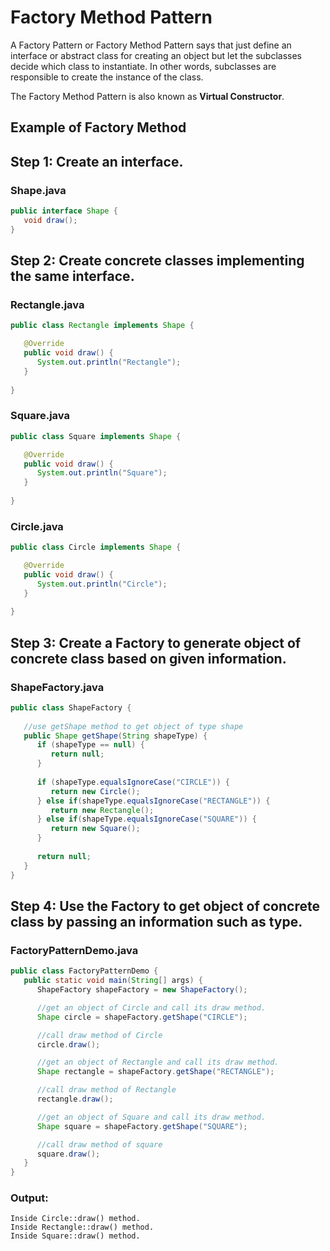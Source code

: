 # Factory Method Pattern
A Factory Pattern or Factory Method Pattern says that just define an interface or abstract class for creating an object but let the subclasses decide which class to instantiate. In other words, subclasses are responsible to create the instance of the class.

The Factory Method Pattern is also known as **Virtual Constructor**.

## Example of Factory Method

## Step 1: Create an interface.

### Shape.java

```java
public interface Shape {
   void draw();
}
```


## Step 2: Create concrete classes implementing the same interface.

### Rectangle.java

```java
public class Rectangle implements Shape {

   @Override
   public void draw() {
      System.out.println("Rectangle");
   }
   
}
```

### Square.java

```java
public class Square implements Shape {

   @Override
   public void draw() {
      System.out.println("Square");
   }
   
}
```

### Circle.java

```java
public class Circle implements Shape {

   @Override
   public void draw() {
      System.out.println("Circle");
   }
   
}
```

## Step 3: Create a Factory to generate object of concrete class based on given information.

### ShapeFactory.java

```java
public class ShapeFactory {
	
   //use getShape method to get object of type shape 
   public Shape getShape(String shapeType) {
      if (shapeType == null) {
         return null;
      }	
      
      if (shapeType.equalsIgnoreCase("CIRCLE")) {
         return new Circle();
      } else if(shapeType.equalsIgnoreCase("RECTANGLE")) {
         return new Rectangle();
      } else if(shapeType.equalsIgnoreCase("SQUARE")) {
         return new Square();
      }
      
      return null;
   }
}
```

## Step 4: Use the Factory to get object of concrete class by passing an information such as type.

### FactoryPatternDemo.java

```java
public class FactoryPatternDemo {
   public static void main(String[] args) {
      ShapeFactory shapeFactory = new ShapeFactory();

      //get an object of Circle and call its draw method.
      Shape circle = shapeFactory.getShape("CIRCLE");

      //call draw method of Circle
      circle.draw();

      //get an object of Rectangle and call its draw method.
      Shape rectangle = shapeFactory.getShape("RECTANGLE");

      //call draw method of Rectangle
      rectangle.draw();

      //get an object of Square and call its draw method.
      Shape square = shapeFactory.getShape("SQUARE");

      //call draw method of square
      square.draw();
   }
}
```

### Output:

```
Inside Circle::draw() method.
Inside Rectangle::draw() method.
Inside Square::draw() method.
```
